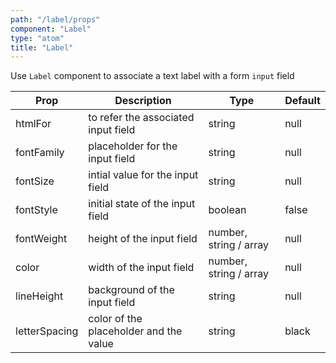 ```yaml
---
path: "/label/props"
component: "Label"
type: "atom"
title: "Label"
---
```


Use `Label` component to associate a text label with a form `input` field

| Prop | Description | Type | Default |
| ------ | ----------- | ---- | ------- |
| htmlFor | to refer the associated input field | string | null |
| fontFamily | placeholder for the input field | string | null |
| fontSize | intial value for the input field | string | null |
| fontStyle | initial state of the input field | boolean | false |
| fontWeight | height of the input field | number, string / array | null |
| color | width of the input field | number, string / array | null |
| lineHeight | background of the input field | string | null |
| letterSpacing | color of the placeholder and the value | string | black |
